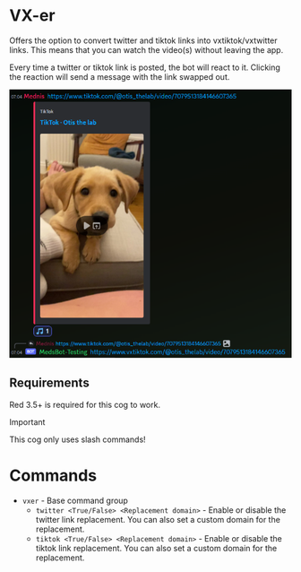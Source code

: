 # VX-er
Offers the option to convert twitter and tiktok links into vxtiktok/vxtwitter links.
This means that you can watch the video(s) without leaving the app.

Every time a twitter or tiktok link is posted, the bot will react to it. 
Clicking the reaction will send a message with the link swapped out.

![Screenshot](vxtiktok-demo.png)

## Requirements
Red 3.5+ is required for this cog to work.

> [!IMPORTANT]  
> This cog only uses slash commands!

# Commands
- `vxer` - Base command group
  - `twitter <True/False> <Replacement domain>` - Enable or disable the twitter link replacement. 
  You can also set a custom domain for the replacement.
  - `tiktok <True/False> <Replacement domain>` - Enable or disable the tiktok link replacement. 
  You can also set a custom domain for the replacement.
